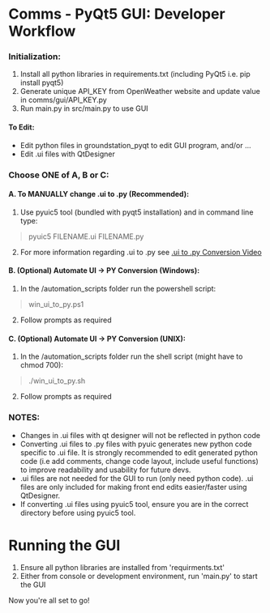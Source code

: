 # Comms - PyQt5 GUI: Developer Workflow

### Initialization:
1. Install all python libraries in requirements.txt (including PyQt5 i.e. pip install pyqt5)
2. Generate unique API_KEY from OpenWeather website and update value in comms/gui/API_KEY.py
3. Run main.py in src/main.py to use GUI

#### To Edit:
- Edit python files in groundstation_pyqt to edit GUI program, and/or ...
- Edit .ui files with QtDesigner

### Choose ONE of A, B or C:

#### A. To MANUALLY change .ui to .py (Recommended):
1. Use pyuic5 tool (bundled with pyqt5 installation) and in command line type:
>pyuic5 FILENAME.ui FILENAME.py
2. For more information regarding .ui to .py see [.ui to .py Conversion Video](https://www.youtube.com/watch?v=1wEsP70hO0o)

#### B. (Optional) Automate UI -> PY Conversion (Windows):

1. In the /automation_scripts folder run the powershell script:
>win_ui_to_py.ps1
2. Follow prompts as required

#### C. (Optional) Automate UI -> PY Conversion (UNIX):

1. In the /automation_scripts folder run the shell script (might have to chmod 700):
>./win_ui_to_py.sh
2. Follow prompts as required

### NOTES:
- Changes in .ui files with qt designer will not be reflected in python code 
- Converting .ui files to .py files with pyuic generates new python code specific to .ui file. It is strongly recommended to edit generated python code (i.e add comments, change code layout, include useful functions) to improve readability and usability for future devs.
- .ui files are not needed for the GUI to run (only need python code). .ui files are only included for making front end edits easier/faster using QtDesigner.
- If converting .ui files using pyuic5 tool, ensure you are in the correct directory before using pyuic5 tool.

# Running the GUI
1. Ensure all python libraries are installed from 'requirments.txt'
2. Either from console or development environment, run 'main.py' to start the GUI

Now you're all set to go!